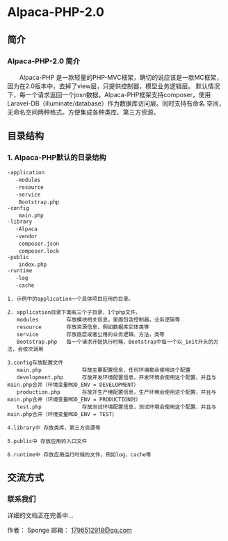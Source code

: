 # Alpaca-PHP-2.0

## 简介

### Alpaca-PHP-2.0 简介

&emsp;&emsp;Alpaca-PHP 是一款轻量的PHP-MVC框架，确切的说应该是一款MC框架，因为在2.0版本中，去掉了view层，只提供控制器，模型业务逻辑层。
默认情况下，每一个请求返回一个josn数据。Alpaca-PHP框架支持composer，使用Laravel-DB（illuminate/database）作为数据库访问层。同时支持有命名
空间，无命名空间两种格式。方便集成各种类库、第三方资源。


## 目录结构

### 1. Alpaca-PHP默认的目录结构


```
-application
　 -modules
　 -resource
　 -service
　  Bootstrap.php
-config
　  main.php
-library
　 -Alpaca
　 -vendor
　  composer.json
　  composer.lock
-public
　  index.php
-runtime
　 -log
　 -cache
```
```
1. 示例中的application一个具体项目应用的目录。

2. application目录下面有三个子目录，1个php文件。
   modules         存放模块相关信息，里面包含控制器，业务逻辑等
   resource        存放资源信息，例如数据库实体类等
   service         存放底层或者公用的业务逻辑、方法，类等
   Bootstrap.php   每一个请求开始执行时候，Bootstrap中每一个以_init开头的方法，会依次调用

3.config存放配置文件
   main.php             存放主要配置信息，任何环境都会使用这个配置
   development.php      存放开发环境配置信息，开发环境会使用这个配置，并且与main.php合并（环境变量MOD_ENV = DEVELOPMENT）
   production.php       存放开生产境配置信息，生产环境会使用这个配置，并且与main.php合并（环境变量MOD_ENV = PRODUCTION时）
   test.php             存放测试环境配置信息，测试环境会使用这个配置，并且与main.php合并（环境变量MOD_ENV = TEST）

4.library中 存放类库，第三方资源等

5.public中 存放应用的入口文件

6.runtime中 存放应用运行时候的文件，例如log，cache等
```

##  交流方式

### 联系我们

详细的文档正在完善中...

作者： Sponge
邮箱： 1796512918@qq.com

